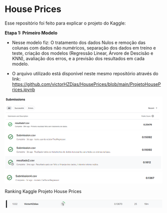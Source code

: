 # House Prices
Esse repositório foi feito para explicar o projeto do Kaggle:

**Etapa 1: Primeiro Modelo**
- Nesse modelo fiz: O tratamento dos dados Nulos e remoção das colunas com dados não numéricos,
  separação dos dados em treino e teste, criação dos modelos (Regressão Linear, Árvore de Descisão e KNN),
  avaliação dos erros, e a previsão dos resultados em cada modelo.

- O arquivo utilizado está disponível neste mesmo repositório através do link:
https://github.com/victorHZDias/HousePrices/blob/main/ProjetoHousePrices.ipynb

<img src="https://github.com/victorHZDias/HousePrices/blob/main/imagens/PrimeiroResultado.png" img/>
<img src="https://github.com/victorHZDias/HousePrices/blob/main/imagens/primeirasMelhorasProjeto.png" img/>
<img src="https://github.com/victorHZDias/HousePrices/blob/main/imagens/melhorModeloMomento.png" img/>

Ranking Kaggle Projeto House Prices

<img src="https://github.com/victorHZDias/HousePrices/blob/main/imagens/leaderboardKaggle.png" img/>
